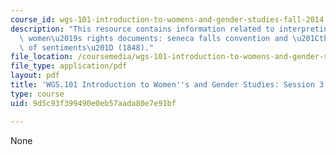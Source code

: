 ```yaml
---
course_id: wgs-101-introduction-to-womens-and-gender-studies-fall-2014
description: "This resource contains information related to interpreting classic american\
  \ women\u2019s rights documents: seneca falls convention and \u201Cthe declaration\
  \ of sentiments\u201D (1848)."
file_location: /coursemedia/wgs-101-introduction-to-womens-and-gender-studies-fall-2014/9d5c93f399490e0eb57aada80e7e91bf_MITWGS_101F14_Sess3.pdf
file_type: application/pdf
layout: pdf
title: 'WGS.101 Introduction to Women''s and Gender Studies: Session 3 Lecture Outline'
type: course
uid: 9d5c93f399490e0eb57aada80e7e91bf

---
```

None